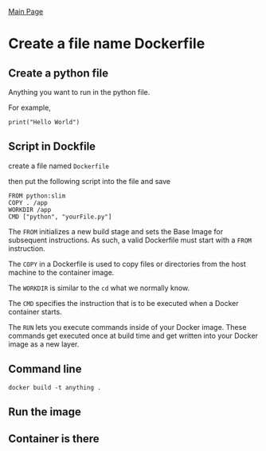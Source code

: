 [Main Page](README.md)

# Create a file name Dockerfile

## Create a python file

Anything you want to run in the python file.

For example,

```
print("Hello World")
```

## Script in Dockfile

create a file named `Dockerfile`

then put the following script into the file and save

```
FROM python:slim
COPY . /app
WORKDIR /app
CMD ["python", "yourFile.py"]
```

The `FROM` initializes a new build stage and sets the Base Image for subsequent instructions. As such, a valid Dockerfile must start with a `FROM` instruction.

The `COPY` in a Dockerfile is used to copy files or directories from the host machine to the container image. 

The `WORKDIR` is similar to the `cd` what we normally know.

The `CMD` specifies the instruction that is to be executed when a Docker container starts.

The `RUN` lets you execute commands inside of your Docker image. These commands get executed once at build time and get written into your Docker image as a new layer.

## Command line

```
docker build -t anything .
```

## Run the image

## Container is there

